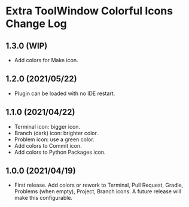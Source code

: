 # Extra ToolWindow Colorful Icons Change Log

## 1.3.0 (WIP)
* Add colors for Make icon.

## 1.2.0 (2021/05/22)
* Plugin can be loaded with no IDE restart.

## 1.1.0 (2021/04/22)
* Terminal icon: bigger icon.
* Branch (dark) icon: brighter color.
* Problem icon: use a green color.
* Add colors to Commit icon.
* Add colors to Python Packages icon.

## 1.0.0 (2021/04/19)
* First release. Add colors or rework to Terminal, Pull Request, Gradle, Problems (when empty), Project, Branch icons. A future release will make this configurable.
